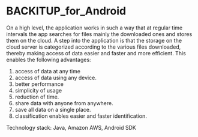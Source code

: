 BACKITUP_for_Android
====================


On a high level, the application works in such a way that at regular time intervals the app searches for files mainly the downloaded ones and stores them on the cloud. A step into the application is that the storage on the cloud server is categorized according to the various files downloaded, thereby making access of data easier and faster and more efficient.
This enables the following advantages:
1. access of data at any time
2. access of data using any device.
3. better performance
4. simplicity of usage
5. reduction of time.
6. share data with anyone from anywhere.
7. save all data on a single place.
8. classification enables easier and faster identification.

Technology stack: Java, Amazon AWS, Android SDK
